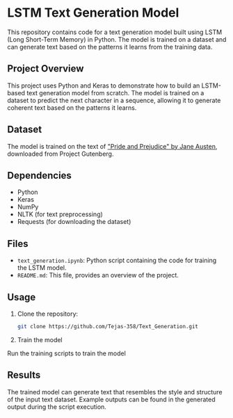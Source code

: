 # LSTM Text Generation Model

This repository contains code for a text generation model built using LSTM (Long Short-Term Memory) in Python. The model is trained on a dataset and can generate text based on the patterns it learns from the training data.

## Project Overview

This project uses Python and Keras to demonstrate how to build an LSTM-based text generation model from scratch. The model is trained on a dataset to predict the next character in a sequence, allowing it to generate coherent text based on the patterns it learns.

## Dataset

The model is trained on the text of ["Pride and Prejudice" by Jane Austen](https://www.gutenberg.org/files/1342/1342-0.txt), downloaded from Project Gutenberg.

## Dependencies

- Python 
- Keras
- NumPy
- NLTK (for text preprocessing)
- Requests (for downloading the dataset)

## Files

- `text_generation.ipynb`: Python script containing the code for training the LSTM model.
- `README.md`: This file, provides an overview of the project.

## Usage

1. Clone the repository:

   ```bash
   git clone https://github.com/Tejas-358/Text_Generation.git

2. Train the model

Run the training scripts to train the model

## Results
The trained model can generate text that resembles the style and structure of the input text dataset. Example outputs can be found in the generated output during the script execution.
 

